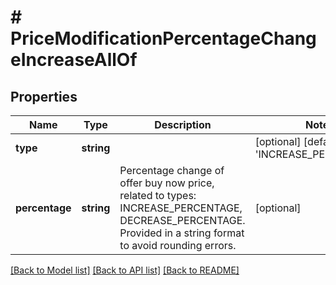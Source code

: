 # # PriceModificationPercentageChangeIncreaseAllOf

## Properties

Name | Type | Description | Notes
------------ | ------------- | ------------- | -------------
**type** | **string** |  | [optional] [default to 'INCREASE_PERCENTAGE']
**percentage** | **string** | Percentage change of offer buy now price, related to types: INCREASE_PERCENTAGE, DECREASE_PERCENTAGE. Provided in a string format to avoid rounding errors. | [optional] 

[[Back to Model list]](../../README.md#documentation-for-models) [[Back to API list]](../../README.md#documentation-for-api-endpoints) [[Back to README]](../../README.md)



